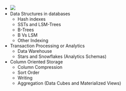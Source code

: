 - ![](https://firebasestorage.googleapis.com/v0/b/firescript-577a2.appspot.com/o/imgs%2Fapp%2Facsoc%2FoMuLgcTidt.png?alt=media&token=df0152ce-b5c6-4c35-8d6e-b2988337aa87)
- Data Structures in databases
    - Hash indexes
    - SSTs and LSM-Trees
    - B-Trees
    - B Vs LSM
    - Other Indexing
- Transaction Processing or Analytics
    - Data Warehouse
    - Stars and Snowflakes (Analytics Schemas)
- Column Oriented Storage
    - Column Compression
    - Sort Order
    - Writing
    - Aggregation (Data Cubes and Materialized Views)
